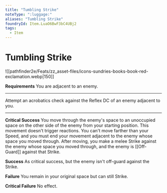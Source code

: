 ```yaml
---
title: "Tumbling Strike"
noteType: ":luggage:"
aliases: "Tumbling Strike"
foundryId: Item.LuaO6BwF3bC4UBj2
tags:
  - Item
---
```


# Tumbling Strike
![[pathfinder2e/Feats/zz_asset-files/icons-sundries-books-book-red-exclamation.webp|150]]

**Requirements** You are adjacent to an enemy.

* * *

Attempt an acrobatics check against the Reflex DC of an enemy adjacent to you.

* * *

**Critical Success** You move through the enemy's space to an unoccupied space on the other side of the enemy from your starting position. This movement doesn't trigger reactions. You can't move farther than your Speed, and you must end your movement adjacent to the enemy whose space you moved through. After moving, you make a melee Strike against the enemy whose space you moved through, and the enemy is [[Off-Guard]] against that Strike.

**Success** As critical success, but the enemy isn't off-guard against the Strike.

**Failure** You remain in your original space but can still Strike.

**Critical Failure** No effect.
